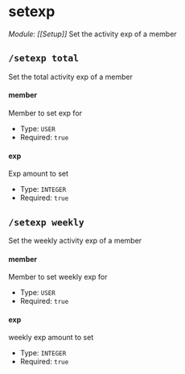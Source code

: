 # setexp
*Module: [[Setup]]*
Set the activity exp of a member
## `/setexp total`
Set the total activity exp of a member
#### member
Member to set exp for
- Type: `USER`
- Required: `true`
#### exp
Exp amount to set
- Type: `INTEGER`
- Required: `true`
## `/setexp weekly`
Set the weekly activity exp of a member
#### member
Member to set weekly exp for
- Type: `USER`
- Required: `true`
#### exp
weekly exp amount to set
- Type: `INTEGER`
- Required: `true`